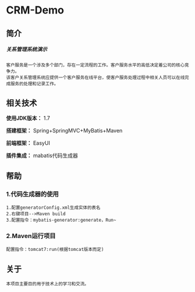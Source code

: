 # CRM-Demo

## 简介

##### 关系管理系统演示
	客户服务是一个涉及多个部门，存在一定流程的工作。客户服务水平的高低决定着公司的核心竞争力。
	该客户关系管理系统应提供一个客户服务在线平台，使客户服务处理过程中相关人员可以在线完成服务的处理和记录工作。

## 相关技术

**使用JDK版本：** 1.7

**搭建框架：** Spring+SpringMVC+MyBatis+Maven

**前端框架：** EasyUI

**插件集成：** mabatis代码生成器

## 帮助

### 1.代码生成器的使用
```
1.配置generatorConfig.xml生成实体的表名
2.右键项目-->Maven build
3.配置指令：mybatis-generator:generate，Run~
```

### 2.Maven运行项目
```
配置指令：tomcat7:run(根据tomcat版本而定)
```
## 关于
```
本项目主要目的用于技术上的学习和交流。
```